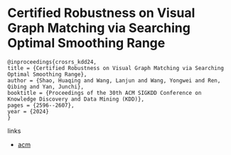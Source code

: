 # Certified Robustness on Visual Graph Matching via Searching Optimal Smoothing Range

```
@inproceedings{crosrs_kdd24,
title = {Certified Robustness on Visual Graph Matching via Searching Optimal Smoothing Range},
author = {Shao, Huaqing and Wang, Lanjun and Wang, Yongwei and Ren, Qibing and Yan, Junchi},
booktitle = {Proceedings of the 30th ACM SIGKDD Conference on Knowledge Discovery and Data Mining (KDD)},
pages = {2596--2607},
year = {2024}
}
```

links
- [acm](https://dl.acm.org/doi/10.1145/3637528.3671852)
